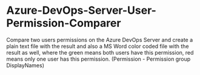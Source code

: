 # Azure-DevOps-Server-User-Permission-Comparer
Compare two users permissions on the Azure DevOps Server and create a plain text file with the result and also a MS Word color coded file with the result as well, where the green means both users have this permission, red means only one user has this permission. (Permission - Permission group DisplayNames)
